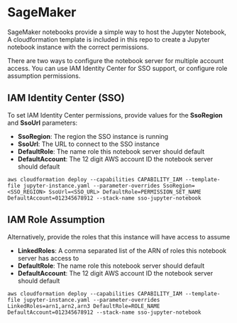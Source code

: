 # SageMaker
SageMaker notebooks provide a simple way to host the Jupyter Notebook, 
A cloudformation template is included in this repo to create a Jupyter notebook instance with the correct permissions.

There are two ways to configure the notebook server for multiple account access. You can use IAM Identity Center for SSO support, or configure role assumption permissions. 

## IAM Identity Center (SSO)
To set IAM Identity Center permissions, provide values for the **SsoRegion** and **SsoUrl** parameters:
* **SsoRegion**: The region the SSO instance is running
* **SsoUrl**: The URL to connect to the SSO instance
* **DefaultRole**: The name role this notebook server should default
* **DefaultAccount**: The 12 digit AWS account ID the notebook server should default

```
aws cloudformation deploy --capabilities CAPABILITY_IAM --template-file jupyter-instance.yaml --parameter-overrides SsoRegion=<SSO_REGION> SsoUrl=<SSO_URL> DefaultRole=PERMISSION_SET_NAME DefaultAccount=012345678912 --stack-name sso-jupyter-notebook
```
## IAM Role Assumption
Alternatively, provide the roles that this instance will have access to assume
* **LinkedRoles**: A comma separated list of the ARN of roles this notebook server has access to
* **DefaultRole**: The name role this notebook server should default
* **DefaultAccount**: The 12 digit AWS account ID the notebook server should default

```
aws cloudformation deploy --capabilities CAPABILITY_IAM --template-file jupyter-instance.yaml --parameter-overrides LinkedRoles=arn1,arn2,arn3 DefaultRole=ROLE_NAME DefaultAccount=012345678912 --stack-name sso-jupyter-notebook
```
